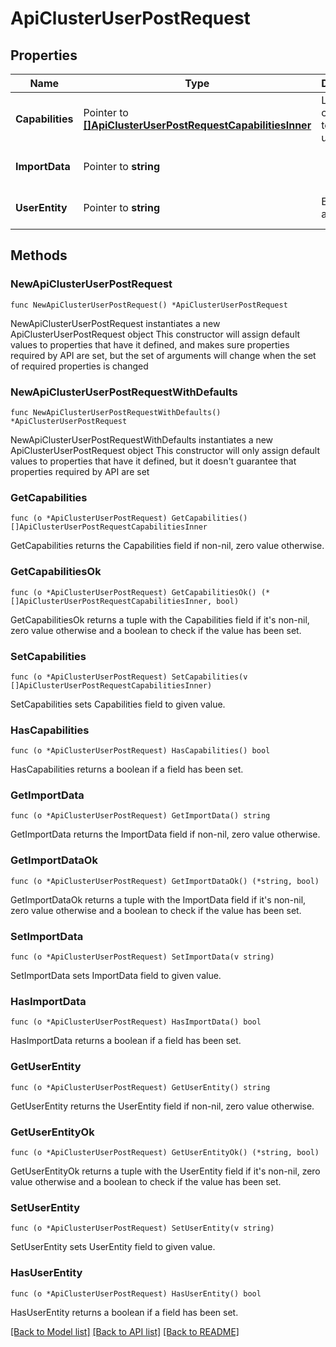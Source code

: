 # ApiClusterUserPostRequest

## Properties

Name | Type | Description | Notes
------------ | ------------- | ------------- | -------------
**Capabilities** | Pointer to [**[]ApiClusterUserPostRequestCapabilitiesInner**](ApiClusterUserPostRequestCapabilitiesInner.md) | List of capabilities to add to user_entity | [optional] 
**ImportData** | Pointer to **string** |  | [optional] [default to ""]
**UserEntity** | Pointer to **string** | Entity to add | [optional] [default to ""]

## Methods

### NewApiClusterUserPostRequest

`func NewApiClusterUserPostRequest() *ApiClusterUserPostRequest`

NewApiClusterUserPostRequest instantiates a new ApiClusterUserPostRequest object
This constructor will assign default values to properties that have it defined,
and makes sure properties required by API are set, but the set of arguments
will change when the set of required properties is changed

### NewApiClusterUserPostRequestWithDefaults

`func NewApiClusterUserPostRequestWithDefaults() *ApiClusterUserPostRequest`

NewApiClusterUserPostRequestWithDefaults instantiates a new ApiClusterUserPostRequest object
This constructor will only assign default values to properties that have it defined,
but it doesn't guarantee that properties required by API are set

### GetCapabilities

`func (o *ApiClusterUserPostRequest) GetCapabilities() []ApiClusterUserPostRequestCapabilitiesInner`

GetCapabilities returns the Capabilities field if non-nil, zero value otherwise.

### GetCapabilitiesOk

`func (o *ApiClusterUserPostRequest) GetCapabilitiesOk() (*[]ApiClusterUserPostRequestCapabilitiesInner, bool)`

GetCapabilitiesOk returns a tuple with the Capabilities field if it's non-nil, zero value otherwise
and a boolean to check if the value has been set.

### SetCapabilities

`func (o *ApiClusterUserPostRequest) SetCapabilities(v []ApiClusterUserPostRequestCapabilitiesInner)`

SetCapabilities sets Capabilities field to given value.

### HasCapabilities

`func (o *ApiClusterUserPostRequest) HasCapabilities() bool`

HasCapabilities returns a boolean if a field has been set.

### GetImportData

`func (o *ApiClusterUserPostRequest) GetImportData() string`

GetImportData returns the ImportData field if non-nil, zero value otherwise.

### GetImportDataOk

`func (o *ApiClusterUserPostRequest) GetImportDataOk() (*string, bool)`

GetImportDataOk returns a tuple with the ImportData field if it's non-nil, zero value otherwise
and a boolean to check if the value has been set.

### SetImportData

`func (o *ApiClusterUserPostRequest) SetImportData(v string)`

SetImportData sets ImportData field to given value.

### HasImportData

`func (o *ApiClusterUserPostRequest) HasImportData() bool`

HasImportData returns a boolean if a field has been set.

### GetUserEntity

`func (o *ApiClusterUserPostRequest) GetUserEntity() string`

GetUserEntity returns the UserEntity field if non-nil, zero value otherwise.

### GetUserEntityOk

`func (o *ApiClusterUserPostRequest) GetUserEntityOk() (*string, bool)`

GetUserEntityOk returns a tuple with the UserEntity field if it's non-nil, zero value otherwise
and a boolean to check if the value has been set.

### SetUserEntity

`func (o *ApiClusterUserPostRequest) SetUserEntity(v string)`

SetUserEntity sets UserEntity field to given value.

### HasUserEntity

`func (o *ApiClusterUserPostRequest) HasUserEntity() bool`

HasUserEntity returns a boolean if a field has been set.


[[Back to Model list]](../README.md#documentation-for-models) [[Back to API list]](../README.md#documentation-for-api-endpoints) [[Back to README]](../README.md)


